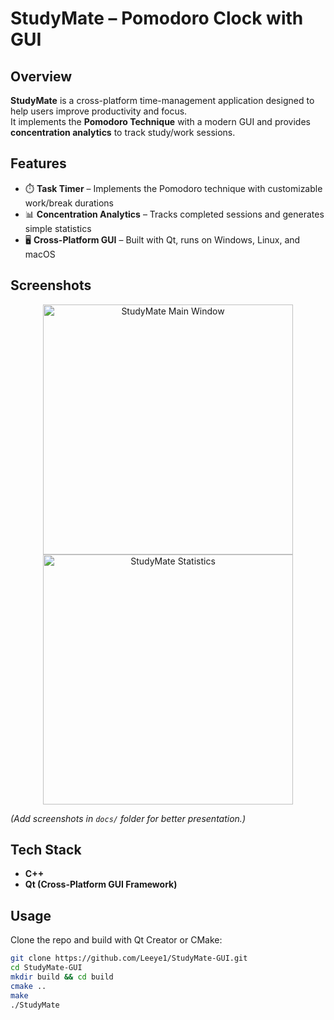 # StudyMate – Pomodoro Clock with GUI

## Overview
**StudyMate** is a cross-platform time-management application designed to help users improve productivity and focus.  
It implements the **Pomodoro Technique** with a modern GUI and provides **concentration analytics** to track study/work sessions.


## Features
- ⏱️ **Task Timer** – Implements the Pomodoro technique with customizable work/break durations  
- 📊 **Concentration Analytics** – Tracks completed sessions and generates simple statistics  
- 🖥️ **Cross-Platform GUI** – Built with Qt, runs on Windows, Linux, and macOS  

## Screenshots
<p align="center">
  <img src="./docs/screenshot_main.png" alt="StudyMate Main Window" width="400"/>
  <img src="./docs/screenshot_stats.png" alt="StudyMate Statistics" width="400"/>
</p>

*(Add screenshots in `docs/` folder for better presentation.)*

## Tech Stack
- **C++**  
- **Qt (Cross-Platform GUI Framework)**  

## Usage
Clone the repo and build with Qt Creator or CMake:

```bash
git clone https://github.com/Leeye1/StudyMate-GUI.git
cd StudyMate-GUI
mkdir build && cd build
cmake ..
make
./StudyMate
